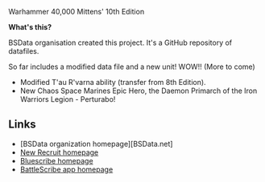 Warhammer 40,000 Mittens' 10th Edition

__What's this?__

BSData organisation created this project. It's a GitHub repository of datafiles.

So far includes a modified data file and a new unit! WOW!! (More to come)
- Modified T'au R'varna ability (transfer from 8th Edition).
- New Chaos Space Marines Epic Hero, the Daemon Primarch of the Iron Warriors Legion - Perturabo!

## Links ##

* [BSData organization homepage][BSData.net]
* [New Recruit homepage](https://www.newrecruit.eu)
* [Bluescribe homepage](https://bluewinds.github.io/bluescribe/)
* [BattleScribe app homepage](https://www.battlescribe.net/)

